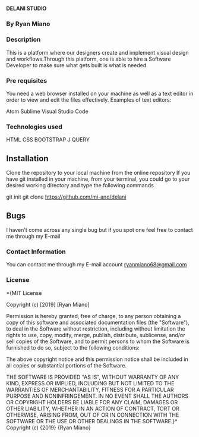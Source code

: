 #### DELANI STUDIO

### By Ryan Miano

### Description
This is a platform where  our designers create and implement visual design and workflows.Through this platform, one is able  to hire a Software Developer to make sure what gets built is what is needed.


### Pre requisites
You need a web browser installed on your machine as well as a text editor in order to view and edit the files effectively. Examples of text editors:

Atom
Sublime
Visual Studio Code



### Technologies used 
HTML
CSS
BOOTSTRAP
J QUERY

## Installation
Clone the repository to your local machine from the online repository If you have git installed in your machine, from your terminal, you could go to your desired working directory and type the following commands

  git init
  git clone https://github.com/mi-ano/delani


## Bugs
I haven't come across any single bug but if you spot one feel free to contact me through my E-mail

### Contact Information
You can contact me through my E-mail account ryanmiano68@gmail.com

### License 
*{MIT License

Copyright (c) [2019] [Ryan Miano]

Permission is hereby granted, free of charge, to any person obtaining a copy of this software and associated documentation files (the "Software"), to deal in the Software without restriction, including without limitation the rights to use, copy, modify, merge, publish, distribute, sublicense, and/or sell copies of the Software, and to permit persons to whom the Software is furnished to do so, subject to the following conditions:

The above copyright notice and this permission notice shall be included in all copies or substantial portions of the Software.

THE SOFTWARE IS PROVIDED "AS IS", WITHOUT WARRANTY OF ANY KIND, EXPRESS OR IMPLIED, INCLUDING BUT NOT LIMITED TO THE WARRANTIES OF MERCHANTABILITY, FITNESS FOR A PARTICULAR PURPOSE AND NONINFRINGEMENT. IN NO EVENT SHALL THE AUTHORS OR COPYRIGHT HOLDERS BE LIABLE FOR ANY CLAIM, DAMAGES OR OTHER LIABILITY, WHETHER IN AN ACTION OF CONTRACT, TORT OR OTHERWISE, ARISING FROM, OUT OF OR IN CONNECTION WITH THE SOFTWARE OR THE USE OR OTHER DEALINGS IN THE SOFTWARE.}* Copyright (c) {2019} {Ryan Miano}


